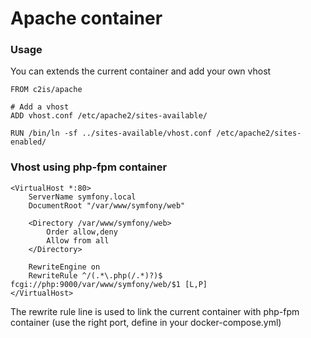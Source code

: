 # Apache container

### Usage

You can extends the current container and add your own vhost

```
FROM c2is/apache

# Add a vhost
ADD vhost.conf /etc/apache2/sites-available/

RUN /bin/ln -sf ../sites-available/vhost.conf /etc/apache2/sites-enabled/

```

### Vhost using php-fpm container

```
<VirtualHost *:80>
    ServerName symfony.local
    DocumentRoot "/var/www/symfony/web"

    <Directory /var/www/symfony/web>
        Order allow,deny
        Allow from all
    </Directory>

    RewriteEngine on
    RewriteRule ^/(.*\.php(/.*)?)$ fcgi://php:9000/var/www/symfony/web/$1 [L,P]
</VirtualHost>
```

The rewrite rule line is used to link the current container with php-fpm container (use the right port, define in your docker-compose.yml)